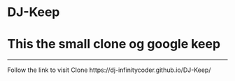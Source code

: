 # DJ-Keep
# This the small clone og google keep 
<hr/>
Follow the link to visit Clone
https://dj-infinitycoder.github.io/DJ-Keep/

